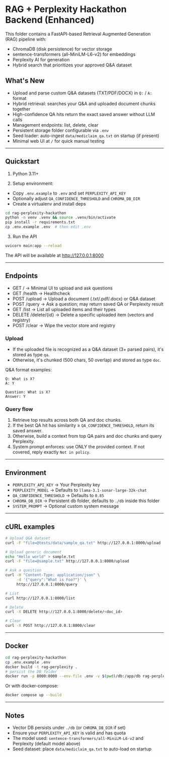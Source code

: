 # RAG + Perplexity Hackathon Backend (Enhanced)

This folder contains a FastAPI-based Retrieval Augmented Generation (RAG) pipeline with:
- ChromaDB (disk persistence) for vector storage
- sentence-transformers (all-MiniLM-L6-v2) for embeddings
- Perplexity AI for generation
- Hybrid search that prioritizes your approved Q&A dataset

## What's New
- Upload and parse custom Q&A datasets (TXT/PDF/DOCX) in `Q:` / `A:` format
- Hybrid retrieval: searches your Q&A and uploaded document chunks together
- High-confidence QA hits return the exact saved answer without LLM calls
- Management endpoints: list, delete, clear
- Persistent storage folder configurable via `.env`
- Seed loader: auto-ingest `data/mediclaim_qa.txt` on startup (if present)
- Minimal web UI at `/` for quick manual testing

---

## Quickstart

1) Python 3.11+

2) Setup environment:
- Copy `.env.example` to `.env` and set `PERPLEXITY_API_KEY`
- Optionally adjust `QA_CONFIDENCE_THRESHOLD` and `CHROMA_DB_DIR`
- Create a virtualenv and install deps

```bash
cd rag-perplexity-hackathon
python -m venv .venv && source .venv/bin/activate
pip install -r requirements.txt
cp .env.example .env  # then edit .env
```

3) Run the API
```bash
uvicorn main:app --reload
```

The API will be available at http://127.0.0.1:8000

---

## Endpoints

- GET /               → Minimal UI to upload and ask questions
- GET /health         → Healthcheck
- POST /upload        → Upload a document (.txt/.pdf/.docx) or Q&A dataset
- POST /query         → Ask a question; may return saved QA or Perplexity result
- GET /list           → List all uploaded items and their types
- DELETE /delete/{id} → Delete a specific uploaded item (vectors and registry)
- POST /clear         → Wipe the vector store and registry

### Upload
- If the uploaded file is recognized as a Q&A dataset (3+ parsed pairs), it's stored as type `qa`.
- Otherwise, it's chunked (500 chars, 50 overlap) and stored as type `doc`.

Q&A format examples:
```
Q: What is X?
A: Y

Question: What is X?
Answer: Y
```

### Query flow
1. Retrieve top results across both QA and doc chunks.
2. If the best QA hit has similarity ≥ `QA_CONFIDENCE_THRESHOLD`, return its saved answer.
3. Otherwise, build a context from top QA pairs and doc chunks and query Perplexity.
4. System prompt enforces: use ONLY the provided context. If not covered, reply exactly `Not in policy`.

---

## Environment

- `PERPLEXITY_API_KEY`            → Your Perplexity key
- `PERPLEXITY_MODEL`              → Defaults to `llama-3.1-sonar-large-32k-chat`
- `QA_CONFIDENCE_THRESHOLD`       → Defaults to `0.85`
- `CHROMA_DB_DIR`                 → Persistent db folder, defaults to `./db` inside this folder
- `SYSTEM_PROMPT`                 → Optional custom system message

---

## cURL examples

```bash
# Upload Q&A dataset
curl -F "file=@tests/data/sample_qa.txt" http://127.0.0.1:8000/upload

# Upload generic document
echo "Hello world" > sample.txt
curl -F "file=@sample.txt" http://127.0.0.1:8000/upload

# Ask a question
curl -H "Content-Type: application/json" \
     -d '{"query":"What is Foo?"}' \
     http://127.0.0.1:8000/query

# List
curl http://127.0.0.1:8000/list

# Delete
curl -X DELETE http://127.0.0.1:8000/delete/<doc_id>

# Clear
curl -X POST http://127.0.0.1:8000/clear
```

---

## Docker

```bash
cd rag-perplexity-hackathon
cp .env.example .env
docker build -t rag-perplexity .
# persist the DB folder
docker run -p 8000:8000 --env-file .env -v $(pwd)/db:/app/db rag-perplexity
```

Or with docker-compose:
```bash
docker compose up --build
```

---

## Notes
- Vector DB persists under `./db` (or `CHROMA_DB_DIR` if set)
- Ensure your `PERPLEXITY_API_KEY` is valid and has quota
- The model used: `sentence-transformers/all-MiniLM-L6-v2` and Perplexity (default model above)
- Seed dataset: place `data/mediclaim_qa.txt` to auto-load on startup
